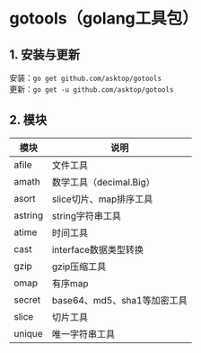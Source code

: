 # gotools（golang工具包）

## 1. 安装与更新

安装：`go get github.com/asktop/gotools`  
更新：`go get -u github.com/asktop/gotools`

## 2. 模块
| 模块 | 说明 |
| --- | --- |
|afile|文件工具|
|amath|数学工具（decimal.Big）|
|asort|slice切片、map排序工具|
|astring|string字符串工具|
|atime|时间工具|
|cast|interface数据类型转换|
|gzip|gzip压缩工具|
|omap|有序map|
|secret|base64、md5、sha1等加密工具|
|slice|切片工具|
|unique|唯一字符串工具|
